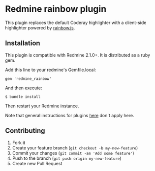 Redmine rainbow plugin
======================

This plugin replaces the default Coderay highlighter with a client-side highlighter
powered by [rainbow.js](http://craig.is/making/rainbows).

Installation
------------

This plugin is compatible with Redmine 2.1.0+. It is distributed as a ruby gem.

Add this line to your redmine's Gemfile.local:

    gem 'redmine_rainbow'

And then execute:

    $ bundle install

Then restart your Redmine instance.

Note that general instructions for plugins [here](http://www.redmine.org/wiki/redmine/Plugins) don't apply here.


Contributing
------------

1. Fork it
2. Create your feature branch (`git checkout -b my-new-feature`)
3. Commit your changes (`git commit -am 'Add some feature'`)
4. Push to the branch (`git push origin my-new-feature`)
5. Create new Pull Request

